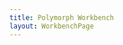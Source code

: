 ```yaml
---
title: Polymorph Workbench
layout: WorkbenchPage
---
```


<script>
if ('serviceWorker' in navigator) {
    navigator.serviceWorker.register('sw.js', {
        scope: './'
    }).then(registration => {
        registration.addEventListener('updatefound', () => this._onUpdateFound(registration));
    });
}
</script>
